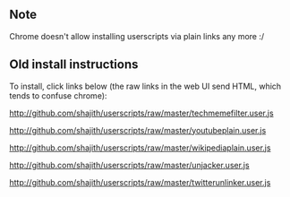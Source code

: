 

## Note

Chrome doesn't allow installing userscripts via plain links any more :/

## Old install instructions

To install, click links below (the raw links in the web UI send HTML, which tends to confuse chrome):

http://github.com/shajith/userscripts/raw/master/techmemefilter.user.js

http://github.com/shajith/userscripts/raw/master/youtubeplain.user.js

http://github.com/shajith/userscripts/raw/master/wikipediaplain.user.js

http://github.com/shajith/userscripts/raw/master/unjacker.user.js

http://github.com/shajith/userscripts/raw/master/twitterunlinker.user.js
